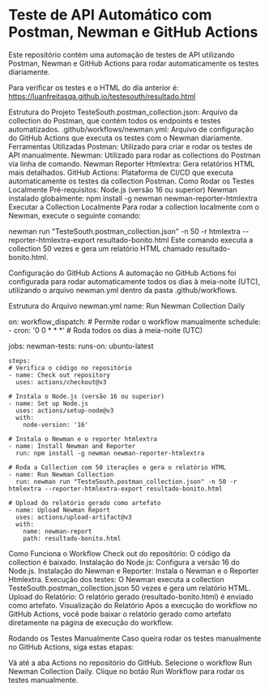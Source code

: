 # Teste de API Automático com Postman, Newman e GitHub Actions
Este repositório contém uma automação de testes de API utilizando Postman, Newman e GitHub Actions para rodar automaticamente os testes diariamente.

Para verificar os testes e o HTML do dia anterior é:
https://luanfreitasqa.github.io/testesouth/resultado.html

Estrutura do Projeto
TesteSouth.postman_collection.json: Arquivo da collection do Postman, que contém todos os endpoints e testes automatizados.
.github/workflows/newman.yml: Arquivo de configuração do GitHub Actions que executa os testes com o Newman diariamente.
Ferramentas Utilizadas
Postman: Utilizado para criar e rodar os testes de API manualmente.
Newman: Utilizado para rodar as collections do Postman via linha de comando.
Newman Reporter Htmlextra: Gera relatórios HTML mais detalhados.
GitHub Actions: Plataforma de CI/CD que executa automaticamente os testes da collection Postman.
Como Rodar os Testes Localmente
Pré-requisitos:
Node.js (versão 16 ou superior)
Newman instalado globalmente:
npm install -g newman newman-reporter-htmlextra
Executar a Collection Localmente
Para rodar a collection localmente com o Newman, execute o seguinte comando:

newman run "TesteSouth.postman_collection.json" -n 50 -r htmlextra --reporter-htmlextra-export resultado-bonito.html
Este comando executa a collection 50 vezes e gera um relatório HTML chamado resultado-bonito.html.

Configuração do GitHub Actions
A automação no GitHub Actions foi configurada para rodar automaticamente todos os dias à meia-noite (UTC), utilizando o arquivo newman.yml dentro da pasta .github/workflows.

Estrutura do Arquivo newman.yml
name: Run Newman Collection Daily

on:
  workflow_dispatch:  # Permite rodar o workflow manualmente
  schedule:
    - cron: '0 0 * * *'  # Roda todos os dias à meia-noite (UTC)

jobs:
  newman-tests:
    runs-on: ubuntu-latest

    steps:
    # Verifica o código no repositório
    - name: Check out repository
      uses: actions/checkout@v3

    # Instala o Node.js (versão 16 ou superior)
    - name: Set up Node.js
      uses: actions/setup-node@v3
      with:
        node-version: '16'

    # Instala o Newman e o reporter htmlextra
    - name: Install Newman and Reporter
      run: npm install -g newman newman-reporter-htmlextra

    # Roda a Collection com 50 iterações e gera o relatório HTML
    - name: Run Newman Collection
      run: newman run "TesteSouth.postman_collection.json" -n 50 -r htmlextra --reporter-htmlextra-export resultado-bonito.html

    # Upload do relatório gerado como artefato
    - name: Upload Newman Report
      uses: actions/upload-artifact@v3
      with:
        name: newman-report
        path: resultado-bonito.html
Como Funciona o Workflow
Check out do repositório: O código da collection é baixado.
Instalação do Node.js: Configura a versão 16 do Node.js.
Instalação do Newman e Reporter: Instala o Newman e o Reporter Htmlextra.
Execução dos testes: O Newman executa a collection TesteSouth.postman_collection.json 50 vezes e gera um relatório HTML.
Upload do Relatório: O relatório gerado (resultado-bonito.html) é enviado como artefato.
Visualização do Relatório
Após a execução do workflow no GitHub Actions, você pode baixar o relatório gerado como artefato diretamente na página de execução do workflow.

Rodando os Testes Manualmente
Caso queira rodar os testes manualmente no GitHub Actions, siga estas etapas:

Vá até a aba Actions no repositório do GitHub.
Selecione o workflow Run Newman Collection Daily.
Clique no botão Run Workflow para rodar os testes manualmente.

